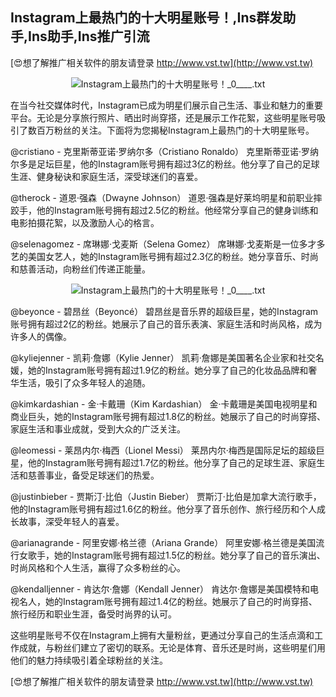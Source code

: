 ## **Instagram上最热门的十大明星账号！,Ins群发助手,Ins助手,Ins推广引流**

[😍想了解推广相关软件的朋友请登录 http://www.vst.tw](http://www.vst.tw)

 <center><img src="https://vst.tw/MP4/tuiguang/png/8.png" alt="Instagram上最热门的十大明星账号！_0____.txt"></center>

在当今社交媒体时代，Instagram已成为明星们展示自己生活、事业和魅力的重要平台。无论是分享旅行照片、晒出时尚穿搭，还是展示工作花絮，这些明星账号吸引了数百万粉丝的关注。下面将为您揭秘Instagram上最热门的十大明星账号。

@cristiano - 克里斯蒂亚诺·罗纳尔多（Cristiano Ronaldo）
克里斯蒂亚诺·罗纳尔多是足坛巨星，他的Instagram账号拥有超过3亿的粉丝。他分享了自己的足球生涯、健身秘诀和家庭生活，深受球迷们的喜爱。

@therock - 道恩·强森（Dwayne Johnson）
道恩·强森是好莱坞明星和前职业摔跤手，他的Instagram账号拥有超过2.5亿的粉丝。他经常分享自己的健身训练和电影拍摄花絮，以及激励人心的格言。

@selenagomez - 席琳娜·戈麦斯（Selena Gomez）
席琳娜·戈麦斯是一位多才多艺的美国女艺人，她的Instagram账号拥有超过2.3亿的粉丝。她分享音乐、时尚和慈善活动，向粉丝们传递正能量。

 <center><img src="https://vst.tw/MP4/tuiguang/png/4.png" alt="Instagram上最热门的十大明星账号！_0____.txt"></center>

@beyonce - 碧昂丝（Beyoncé）
碧昂丝是音乐界的超级巨星，她的Instagram账号拥有超过2亿的粉丝。她展示了自己的音乐表演、家庭生活和时尚风格，成为许多人的偶像。

@kyliejenner - 凯莉·詹娜（Kylie Jenner）
凯莉·詹娜是美国著名企业家和社交名媛，她的Instagram账号拥有超过1.9亿的粉丝。她分享了自己的化妆品品牌和奢华生活，吸引了众多年轻人的追随。

@kimkardashian - 金·卡戴珊（Kim Kardashian）
金·卡戴珊是美国电视明星和商业巨头，她的Instagram账号拥有超过1.8亿的粉丝。她展示了自己的时尚穿搭、家庭生活和事业成就，受到大众的广泛关注。

@leomessi - 莱昂内尔·梅西（Lionel Messi）
莱昂内尔·梅西是国际足坛的超级巨星，他的Instagram账号拥有超过1.7亿的粉丝。他分享了自己的足球生涯、家庭生活和慈善事业，备受足球迷们的热爱。

@justinbieber - 贾斯汀·比伯（Justin Bieber）
贾斯汀·比伯是加拿大流行歌手，他的Instagram账号拥有超过1.6亿的粉丝。他分享了音乐创作、旅行经历和个人成长故事，深受年轻人的喜爱。

@arianagrande - 阿里安娜·格兰德（Ariana Grande）
阿里安娜·格兰德是美国流行女歌手，她的Instagram账号拥有超过1.5亿的粉丝。她分享了自己的音乐演出、时尚风格和个人生活，赢得了众多粉丝的心。

@kendalljenner - 肯达尔·詹娜（Kendall Jenner）
肯达尔·詹娜是美国模特和电视名人，她的Instagram账号拥有超过1.4亿的粉丝。她展示了自己的时尚穿搭、旅行经历和职业生涯，备受时尚界的认可。

这些明星账号不仅在Instagram上拥有大量粉丝，更通过分享自己的生活点滴和工作成就，与粉丝们建立了密切的联系。无论是体育、音乐还是时尚，这些明星们用他们的魅力持续吸引着全球粉丝的关注。

[😍想了解推广相关软件的朋友请登录 http://www.vst.tw](http://www.vst.tw)




